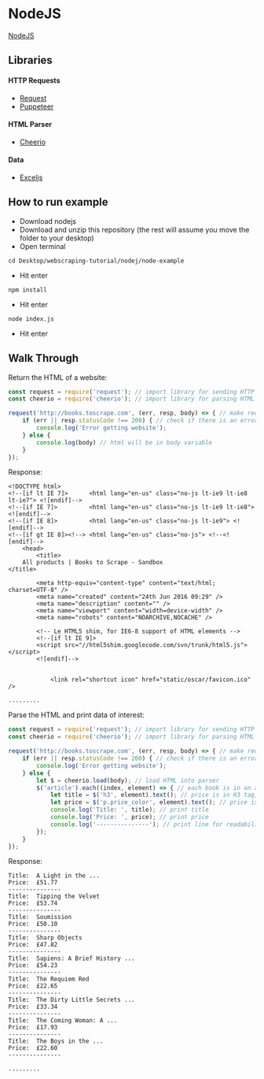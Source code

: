 # NodeJS
[NodeJS](https://nodejs.org/en/)

## Libraries
#### HTTP Requests
* [Request](https://github.com/request/request)
* [Puppeteer](https://github.com/GoogleChrome/puppeteer)
#### HTML Parser
* [Cheerio](https://github.com/cheeriojs/cheerio)
#### Data
* [Exceljs](https://github.com/exceljs/exceljs)

## How to run example
* Download nodejs
* Download and unzip this repository (the rest will assume you move the folder to your desktop)
* Open terminal
```
cd Desktop/webscraping-tutorial/nodej/node-example
```
* Hit enter
```
npm install
```
* Hit enter
```
node index.js
```
* Hit enter

## Walk Through
Return the HTML of a website:
```javascript
const request = require('request'); // import library for sending HTTP requests
const cheerio = require('cheerio'); // import library for parsing HTML

request('http://books.toscrape.com', (err, resp, body) => { // make request to URL
    if (err || resp.statusCode !== 200) { // check if there is an error - 200 status code means successful
        console.log('Error getting website');
    } else {
        console.log(body) // html will be in body variable
    }
});
```

Response:
```
<!DOCTYPE html>
<!--[if lt IE 7]>      <html lang="en-us" class="no-js lt-ie9 lt-ie8 lt-ie7"> <![endif]-->
<!--[if IE 7]>         <html lang="en-us" class="no-js lt-ie9 lt-ie8"> <![endif]-->
<!--[if IE 8]>         <html lang="en-us" class="no-js lt-ie9"> <![endif]-->
<!--[if gt IE 8]><!--> <html lang="en-us" class="no-js"> <!--<![endif]-->
    <head>
        <title>
    All products | Books to Scrape - Sandbox
</title>

        <meta http-equiv="content-type" content="text/html; charset=UTF-8" />
        <meta name="created" content="24th Jun 2016 09:29" />
        <meta name="description" content="" />
        <meta name="viewport" content="width=device-width" />
        <meta name="robots" content="NOARCHIVE,NOCACHE" />

        <!-- Le HTML5 shim, for IE6-8 support of HTML elements -->
        <!--[if lt IE 9]>
        <script src="//html5shim.googlecode.com/svn/trunk/html5.js"></script>
        <![endif]-->


            <link rel="shortcut icon" href="static/oscar/favicon.ico" />

.........
```

Parse the HTML and print data of interest:
```javascript
const request = require('request'); // import library for sending HTTP requests
const cheerio = require('cheerio'); // import library for parsing HTML

request('http://books.toscrape.com', (err, resp, body) => { // make request to URL
    if (err || resp.statusCode !== 200) { // check if there is an error - 200 status code means successful
        console.log('Error getting website');
    } else {
        let $ = cheerio.load(body); // load HTML into parser
		$('article').each((index, element) => { // each book is in an article HTML tag
			let title = $('h3', element).text(); // price is in H3 tag, within the article element
			let price = $('p.price_color', element).text(); // price is in p tag with 'price_color' class, within the article element
			console.log('Title: ', title); // print title
			console.log('Price: ', price); // print price
			console.log('---------------'); // print line for readability
		});
    }
});
```

Response:
```
Title:  A Light in the ...
Price:  £51.77
---------------
Title:  Tipping the Velvet
Price:  £53.74
---------------
Title:  Soumission
Price:  £50.10
---------------
Title:  Sharp Objects
Price:  £47.82
---------------
Title:  Sapiens: A Brief History ...
Price:  £54.23
---------------
Title:  The Requiem Red
Price:  £22.65
---------------
Title:  The Dirty Little Secrets ...
Price:  £33.34
---------------
Title:  The Coming Woman: A ...
Price:  £17.93
---------------
Title:  The Boys in the ...
Price:  £22.60
---------------

.........
```

